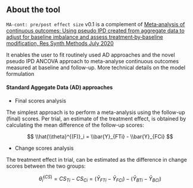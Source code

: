 
## About the tool

`MA-cont: pre/post effect size` v0.1 is a complement of [Meta‐analysis of continuous outcomes: Using pseudo IPD created from aggregate data to adjust for baseline imbalance and assess treatment‐by‐baseline modification, Res Synth Methods July 2020](https://doi.org/10.1002/jrsm.1434)

It enables the user to fit routinely used AD approaches and the novel pseudo IPD ANCOVA approach to meta-analyse continuous outcomes measured at baseline and follow-up.
More technical details on the model formulation 

#### Standard Aggegate Data (AD) approaches 
- Final scores analysis 

The simplest approach is to perform a meta-analysis using the follow-up (final) scores. Per trial, an estimate of the treatment effect, is obtained by calculating the mean difference of the follow-up scores:

$$ \\hat{\\theta}^{(F)}_i = \\bar{Y}_{FTi} - \\bar{Y}_{FCi} $$

- Change scores analysis 

The treatment effect in trial, can be estimated as the difference in change scores between the two groups: 

$$ \hat{\theta}^{(CS)}_i = {CS}_{Ti}-{CS}_{Ci}= (\bar{Y}_{FTi} - \bar{Y}_{FCi}) - (\bar{Y}_{BTi} - \bar{Y}_{BCi}) $$








